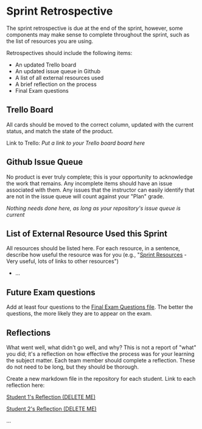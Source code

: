 # Sprint Retrospective

The sprint retrospective is due at the end of the sprint, however, some components may make sense to complete throughout the sprint, such as the list of resources you are using.

Retrospectives should include the following items:

- An updated Trello board
- An updated issue queue in Github
- A list of all external resources used
- A brief reflection on the process
- Final Exam questions

## Trello Board

All cards should be moved to the correct column, updated with the current status, and match the state of the product.

Link to Trello: *Put a link to your Trello board board here*

## Github Issue Queue

No product is ever truly complete; this is your opportunity to acknowledge the work that remains. Any incomplete items should have an issue associated with them. Any issues that the instructor can easily identify that are not in the issue queue will count against your "Plan" grade.

*Nothing needs done here, as long as your repository's issue queue is current*

## List of External Resource Used this Sprint

All resources should be listed here. For each resource, in a sentence, describe how useful the resource was for you (e.g., "[Sprint Resources](resources.md "Resources for Sprint") - Very useful, lots of links to other resources")

- ...

## Future Exam questions

Add at least four questions to the [Final Exam Questions file](exam.md "Final Exam Questions file"). The better the questions, the more likely they are to appear on the exam.

## Reflections

What went well, what didn't go well, and why? This is not a report of "what" you did; it's a reflection on how effective the process was for your learning the subject matter. Each team member should complete a reflection. These do not need to be long, but they should be thorough.

Create a new markdown file in the repository for each student. Link to each reflection here:

[Student 1's Reflection (DELETE ME)](FIXME.md "The markdown file. Delete me!")

[Student 2's Reflection (DELETE ME)](FIXME.md "Another markdown file. Delete me!")

...
